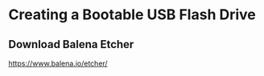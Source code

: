 # Creating a Bootable USB Flash Drive

<h2> Download Balena Etcher </h2>

https://www.balena.io/etcher/

